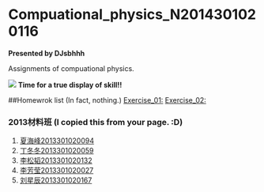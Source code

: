 # Compuational_physics_N2014301020116

**Presented by DJsbhhh**

Assignments of compuational physics.

![](http://bzpic.com/image/1920x1200/youxi/201509/23/5185385ca76.jpg)
**Time for a true display of skill!!**

##Homewrok list (In fact, nothing.)
[Exercise_01:](http://)
[Exercise_02:](http://)

### 2013材料班 (I copied this from your page. :D)
1. [夏海峰2013301020094](https://github.com/supermanvista/Computional_Physics_2013301020094.git)
1. [丁冬冬2013301020059](https://github.com/Memorieddd/computationalphysics_N2013301020059)
1. [李松韬2013301020132](https://github.com/listentoo/computationalphysics_N2013301020132)
1. [李芳莹2013301020027](https://github.com/FangYingLi/computationalphysics_N2013301020027)
1. [刘星辰2013301020167](https://github.com/Xcliu)
